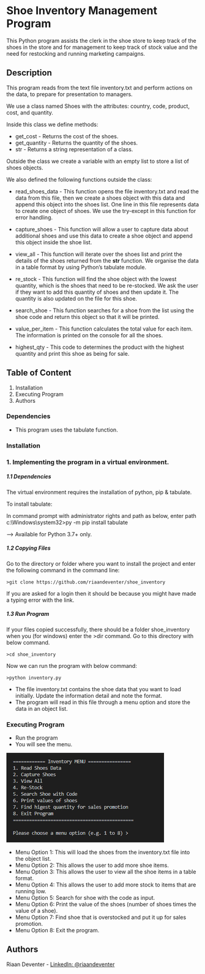 # Shoe Inventory Management Program

This Python program assists the clerk in the shoe store to keep track of the shoes in the store and for management to keep track of 
stock value and the need for restocking and running marketing campaigns.

## Description

This program reads from the text file inventory.txt and perform actions on the data, to prepare for presentation to managers.

We use a class named Shoes with the attributes: country, code, product, cost, and quantity.

Inside this class we define methods:
* get_cost - Returns the cost of the shoes.
* get_quantity - Returns the quantity of the shoes.
* str - Returns a string representation of a class.

Outside the class we create a variable with an empty list to store a list of shoes objects.

We also defined the following functions outside the class:

* read_shoes_data - This function opens the file inventory.txt and read the data from this file, 
      then we create a shoes object with this data and append this object into the shoes list. 
      One line in this file represents data to create one object of shoes. 
      We use the try-except in this function for error handling. 

* capture_shoes - This function will allow a user to capture data about additional shoes and use this data to 
      create a shoe object and append this object inside the shoe list.

* view_all - This function will iterate over the shoes list and print the details of the shoes returned from the __str__ function. 
      We organise the data in a table format by using Python’s tabulate module.
      
* re_stock - This function will find the shoe object with the lowest quantity, which is the shoes that need to be re-stocked. 
      We ask the user if they want to add this quantity of shoes and then update it. 
      The quantity is also updated on the file for this shoe.

* search_shoe - This function searches for a shoe from the list using the shoe code and return this object so that it will be printed.

* value_per_item - This function calculates the total value for each item. 
      The information is printed on the console for all the shoes.
      
* highest_qty - This code to determines the product with the highest quantity and print this shoe as being for sale.

## Table of Content
1. Installation
2. Executing Program
3. Authors

### Dependencies

* This program uses the tabulate function.

### Installation

### 1.  Implementing the program in a virtual environment.

##### 1.1   Dependencies

The virtual environment requires the installation of python, pip & tabulate.

To install tabulate:

In command prompt with administrator rights and path as below, enter
path c:\Windows\system32>py -m pip install tabulate

--> Available for Python 3.7+ only.

##### 1.2   Copying Files

Go to the directory or folder where you want to install the project and enter the following command in the command line:
```
>git clone https://github.com/riaandeventer/shoe_inventory
```
If you are asked for a login then it should be because you might have made a typing error with the link.

##### 1.3   Run Program

If your files copied successfully, there should be a folder shoe_inventory when you (for windows) enter the >dir command.
Go to this directory with below command.
```
>cd shoe_inventory
```
Now we can run the program with below command:
```
>python inventory.py
```

* The file inventory.txt contains the shoe data that you want to load initially. Update the information detail and note the format.
* The program will read in this file through a menu option and store the data in an object list.

### Executing Program

* Run the program
* You will see the menu.

![Main Menu](/images/menu.jpg)

* Menu Option 1: This will load the shoes from the inventory.txt file into the object list.
* Menu Option 2: This allows the user to add more shoe items.
* Menu Option 3: This allows the user to view all the shoe items in a table format.
* Menu Option 4: This allows the user to add more stock to items that are running low.
* Menu Option 5: Search for shoe with the code as input.
* Menu Option 6: Print the value of the shoes (number of shoes times the value of a shoe).
* Menu Option 7: Find shoe that is overstocked and put it up for sales promotion.
* Menu Option 8: Exit the program.

## Authors

Riaan Deventer  - [LinkedIn: @riaandeventer](https://www.linkedin.com/in/riaandeventer/)
